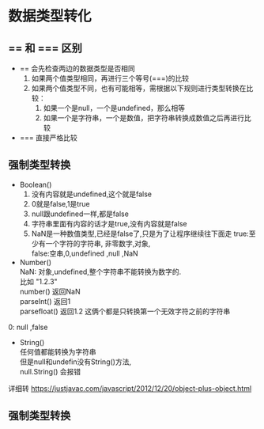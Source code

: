 #  数据类型转化
## == 和 === 区别   
* == 会先检查两边的数据类型是否相同  
    1. 如果两个值类型相同，再进行三个等号(===)的比较
    2. 如果两个值类型不同，也有可能相等，需根据以下规则进行类型转换在比较：
        1. 如果一个是null，一个是undefined，那么相等
        2. 如果一个是字符串，一个是数值，把字符串转换成数值之后再进行比较  
* === 直接严格比较
## 强制类型转换
* Boolean()  
    1. 没有内容就是undefined,这个就是false
    2. 0就是false,1是true
    3. null跟undefined一样,都是false
    4. 字符串里面有内容的话才是true,没有内容就是false
    5. NaN是一种数值类型,已经是false了,只是为了让程序继续往下面走
true:至少有一个字符的字符串, 非零数字,对象,  
false:空串,0,undefined ,null ,NaN
* Number()  
NaN: 对象,undefined,整个字符串不能转换为数字的.  
比如
"1.2.3"  
number()   返回NaN  
parseInt()  返回1   
parsefloat() 返回1.2  这俩个都是只转换第一个无效字符之前的字符串

0: null ,false

* String()  
任何值都能转换为字符串  
但是null和undefin没有String()方法,  
null.String() 会报错  

详细转 https://justjavac.com/javascript/2012/12/20/object-plus-object.html
## 强制类型转换
<!-- * 转换为string 
方式一: 调用xxx的yyy方法,就是xxx.yyy()
var a = 123;
a.toString();
console.log(a); 结果:123
该方法不会影响原来的变量,会将转换的结果返回,var b = a.toString();
console.log(b);// 结果: " 123 "
**null和undefined** 两个值没有toString方法
方式二:调用String()函数,将转换的数据作为参数传给函数
var a = 123 ;
a = string(a);
console.log(a);// "123"
使用String()函数做强制类型转化时,对于number和boolean实际上就是调用的toString()方法,
转换为Number：
方式一：使用Number()函数
              var  a="123";
              a=Number(a);
              console.log(typeof  a);     结果：number
    如果：
            var  a="abc";
           a=Number(a);
           console.log(a);    结果：NaN
如果是纯数字的字符串，则直接转换为数字，如果字符串中有非数字的内容，则转换为NaN,如果字符串是一个空串或者是一个全是空格的字符串，则转换为0；
Number(true)="1"     Number(Null)=0   Number(undefined)="NaN"
方式二：parseInt()   parseFloat()   专门用来对付字符串

           var  a = "123px";
            a=parseInt(a);
           console.log(typeof a);    结果：number
           console.log(a);               结果：123 
          var b=true;
           b=parseInt(b);
           console.log(typeof b);    结果：number
           console.log(b);               结果：NaN
如果对非string使用parseInt()或parseFloat()它会先将其转换为string，然后再操作。

转换为Boolean：
使用Boolean()函数
        var a= 123;
        a=Boolean(a);
       console.log(typeof a);   结果：boolean
       console.log(a);              结果：true
除了0、NaN、空串、null、undefined其余都是true。对象也会转换为true -->

